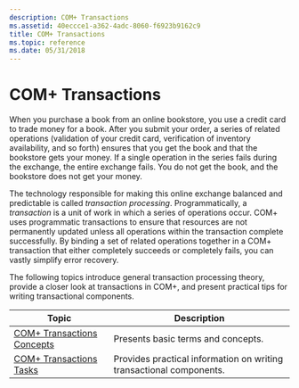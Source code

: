 ```yaml
---
description: COM+ Transactions
ms.assetid: 40eccce1-a362-4adc-8060-f6923b9162c9
title: COM+ Transactions
ms.topic: reference
ms.date: 05/31/2018
---
```


# COM+ Transactions

When you purchase a book from an online bookstore, you use a credit card to trade money for a book. After you submit your order, a series of related operations (validation of your credit card, verification of inventory availability, and so forth) ensures that you get the book and that the bookstore gets your money. If a single operation in the series fails during the exchange, the entire exchange fails. You do not get the book, and the bookstore does not get your money.

The technology responsible for making this online exchange balanced and predictable is called *transaction processing*. Programmatically, a *transaction* is a unit of work in which a series of operations occur. COM+ uses programmatic transactions to ensure that resources are not permanently updated unless all operations within the transaction complete successfully. By binding a set of related operations together in a COM+ transaction that either completely succeeds or completely fails, you can vastly simplify error recovery.

The following topics introduce general transaction processing theory, provide a closer look at transactions in COM+, and present practical tips for writing transactional components.



| Topic                                                                   | Description                                                                    |
|-------------------------------------------------------------------------|--------------------------------------------------------------------------------|
| [COM+ Transactions Concepts](com--transactions-concepts.md)<br/> | Presents basic terms and concepts.<br/>                                  |
| [COM+ Transactions Tasks](com--transactions-tasks.md)<br/>       | Provides practical information on writing transactional components.<br/> |



 

 

 




